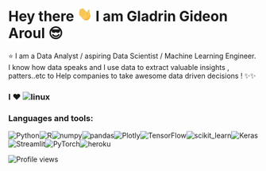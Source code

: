 # Hey there <img src = "https://raw.githubusercontent.com/ABSphreak/ABSphreak/master/gifs/Hi.gif" width = 30px></img> I am Gladrin Gideon Aroul :sunglasses:
:star: I am a Data Analyst / aspiring Data Scientist / Machine Learning Engineer. I know how data speaks and I use data to extract valuable insights , patters..etc to Help companies to take awesome data driven decisions !
✨✨
### I :heart: <img alt="linux" src="https://img.shields.io/badge/Linux-FCC624?style=for-the-badge&logo=linux&logoColor=black"/>



### Languages and tools:
<img alt="Python" src="https://img.shields.io/badge/Python-3776AB?style=for-the-badge&logo=python&logoColor=white"/><img alt="R" src="https://img.shields.io/badge/r-%23276DC3.svg?style=for-the-badge&logo=r&logoColor=white"/><img alt="numpy" src="https://img.shields.io/badge/Numpy-777BB4?style=for-the-badge&logo=numpy&logoColor=white"/><img alt="pandas" src="https://img.shields.io/badge/Pandas-2C2D72?style=for-the-badge&logo=pandas&logoColor=white"/><img alt="Plotly" src="https://img.shields.io/badge/Plotly-239120?style=for-the-badge&logo=plotly&logoColor=white"/><img alt="TensorFlow" src="https://img.shields.io/badge/TensorFlow-FF6F00?style=for-the-badge&logo=TensorFlow&logoColor=white"/><img alt="scikit_learn" src="https://img.shields.io/badge/scikit_learn-F7931E?style=for-the-badge&logo=scikit-learn&logoColor=white"/><img alt="Keras" src="https://img.shields.io/badge/Keras-D00000?style=for-the-badge&logo=Keras&logoColor=white"/><img alt="Streamlit" src="https://img.shields.io/badge/Streamlit-FF4B4B?style=for-the-badge&logo=Streamlit&logoColor=white"/><img alt="PyTorch" src="https://img.shields.io/badge/PyTorch-EE4C2C?style=for-the-badge&logo=PyTorch&logoColor=white"/><img alt="heroku" src="https://img.shields.io/badge/Heroku-430098?style=for-the-badge&logo=heroku&logoColor=white"/>

![Profile views](https://gpvc.arturio.dev/Gladrin22)

